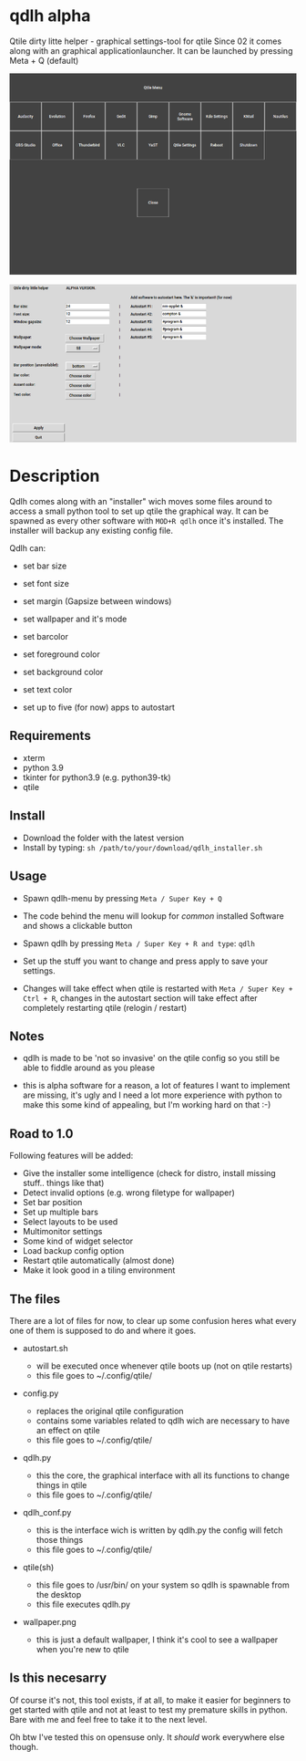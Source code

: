 # qdlh alpha
Qtile dirty litte helper - graphical settings-tool for qtile
Since 02 it comes along with an graphical applicationlauncher. It can be launched by pressing Meta + Q (default)

![qdlh 0.2](https://github.com/Barba-Q/qdlh/blob/main/qdlh_menu.png)

![qdlh 0.1](https://github.com/Barba-Q/qdlh/blob/main/qdlh01.png)


# Description
Qdlh comes along with an "installer" wich moves some files around to access a small python tool to set up qtile the graphical way.
It can be spawned as every other software with `MOD+R qdlh` once it's installed. 
The installer will backup any existing config file.

Qdlh can:
- set bar size
- set font size
- set margin (Gapsize between windows)
- set wallpaper and it's mode
- set barcolor
- set foreground color
- set background color
- set text color

- set up to five (for now) apps to autostart



## Requirements
- xterm
- python 3.9
- tkinter for python3.9 (e.g. python39-tk)
- qtile



## Install
- Download the folder with the latest version
- Install by typing: 
				```sh /path/to/your/download/qdlh_installer.sh```


## Usage
-	Spawn qdlh-menu by pressing `Meta / Super Key + Q`
-	The code behind the menu will lookup for _common_ installed Software and shows a clickable button 


-	Spawn qdlh by pressing `Meta / Super Key + R and type`:
				```qdlh```

-	Set up the stuff you want to change and press apply to save your settings.

-	Changes will take effect when qtile is restarted with `Meta / Super Key + Ctrl + R`, changes in the autostart section 
will take effect after completely restarting qtile (relogin / restart)

## Notes

- 	qdlh is made to be 'not so invasive' on the qtile config so you still be able to fiddle 
	around as you please
  
- this is alpha software for a reason, a lot of features I want to implement are missing, it's ugly and I need a lot more experience with python to 
make this some kind of appealing, but I'm working hard on that :-)
	

## Road to 1.0
Following features will be added:
- Give the installer some intelligence (check for distro, install missing stuff.. things like that)
- Detect invalid options (e.g. wrong filetype for wallpaper)
- Set bar position
- Set up multiple bars
- Select layouts to be used
- Multimonitor settings
- Some kind of widget selector
- Load backup config option
- Restart qtile automatically (almost done)
- Make it look good in a tiling environment


## The files

There are a lot of files for now, to clear up some confusion heres what every one of them is supposed to do and where it goes.

- autostart.sh
	- will be executed once whenever qtile boots up (not on qtile restarts)
	- this file goes to ~/.config/qtile/
	
- config.py
	- replaces the original qtile configuration
	- contains some variables related to qdlh wich are necessary to have an effect on qtile
	- this file goes to ~/.config/qtile/

- qdlh.py
	- this the core, the graphical interface with all its functions to change things in qtile
	- this file goes to ~/.config/qtile/
	
- qdlh_conf.py
	- this is the interface wich is written by qdlh.py the config will fetch those things
	- this file goes to ~/.config/qtile/
	
- qtile(sh)
	- this file goes to /usr/bin/ on your system so qdlh is spawnable from the desktop
	- this file executes qdlh.py

- wallpaper.png
	- this is just a default wallpaper, I think it's cool to see a wallpaper when you're new to qtile
  
  
## Is this necesarry

Of course it's not, this tool exists, if at all, to make it easier for beginners to get started with qtile and not at least to test my premature skills in python.
Bare with me and feel free to take it to the next level.

Oh btw I've tested this on opensuse only. It _should_ work everywhere else though.


